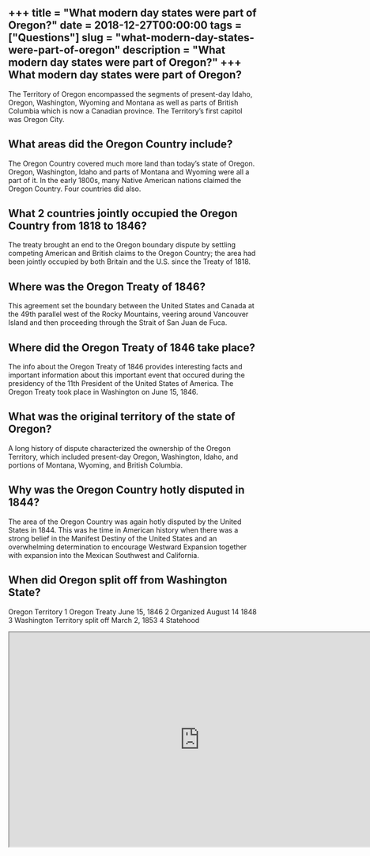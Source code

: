 +++
title = "What modern day states were part of Oregon?"
date = 2018-12-27T00:00:00
tags = ["Questions"]
slug = "what-modern-day-states-were-part-of-oregon"
description = "What modern day states were part of Oregon?"
+++
What modern day states were part of Oregon?
-------------------------------------------

The Territory of Oregon encompassed the segments of present-day Idaho, Oregon, Washington, Wyoming and Montana as well as parts of British Columbia which is now a Canadian province. The Territory’s first capitol was Oregon City.

What areas did the Oregon Country include?
------------------------------------------

The Oregon Country covered much more land than today’s state of Oregon. Oregon, Washington, Idaho and parts of Montana and Wyoming were all a part of it. In the early 1800s, many Native American nations claimed the Oregon Country. Four countries did also.

What 2 countries jointly occupied the Oregon Country from 1818 to 1846?
-----------------------------------------------------------------------

The treaty brought an end to the Oregon boundary dispute by settling competing American and British claims to the Oregon Country; the area had been jointly occupied by both Britain and the U.S. since the Treaty of 1818.

Where was the Oregon Treaty of 1846?
------------------------------------

This agreement set the boundary between the United States and Canada at the 49th parallel west of the Rocky Mountains, veering around Vancouver Island and then proceeding through the Strait of San Juan de Fuca.

Where did the Oregon Treaty of 1846 take place?
-----------------------------------------------

The info about the Oregon Treaty of 1846 provides interesting facts and important information about this important event that occured during the presidency of the 11th President of the United States of America. The Oregon Treaty took place in Washington on June 15, 1846.

What was the original territory of the state of Oregon?
-------------------------------------------------------

A long history of dispute characterized the ownership of the Oregon Territory, which included present-day Oregon, Washington, Idaho, and portions of Montana, Wyoming, and British Columbia.

Why was the Oregon Country hotly disputed in 1844?
--------------------------------------------------

The area of the Oregon Country was again hotly disputed by the United States in 1844. This was he time in American history when there was a strong belief in the Manifest Destiny of the United States and an overwhelming determination to encourage Westward Expansion together with expansion into the Mexican Southwest and California.

When did Oregon split off from Washington State?
------------------------------------------------

Oregon Territory 1 Oregon Treaty June 15, 1846 2 Organized August 14 1848 3 Washington Territory split off March 2, 1853 4 Statehood

<iframe allow="accelerometer; autoplay; clipboard-write; encrypted-media; gyroscope; picture-in-picture" allowfullscreen="" class="__youtube_prefs__  epyt-is-override  no-lazyload" data-no-lazy="1" data-origheight="433" data-origwidth="770" data-skipgform_ajax_framebjll="" height="433" id="_ytid_11757" loading="lazy" src="https://www.youtube.com/embed/PvlxznXMWLs?enablejsapi=1&autoplay=0&cc_load_policy=0&cc_lang_pref=&iv_load_policy=1&loop=0&modestbranding=0&rel=1&fs=1&playsinline=0&autohide=2&theme=dark&color=red&controls=1&" title="YouTube player" width="770"></iframe>